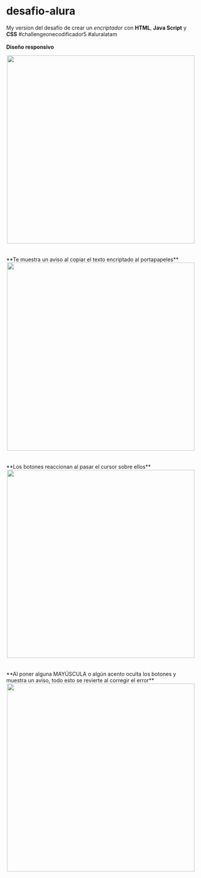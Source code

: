 # desafio-alura

My version del desafío de crear un *encriptador* con **HTML**, **Java Script** y **CSS**
#challengeonecodificador5 #aluralatam
<br>
<br>
**Diseño responsivo**

<div align="center"><img src=https://github.com/kei-kusanagi/desafio-alura/assets/93227096/d9a39b22-4184-47af-b1f9-7914bddd68a7 width="500px"></div>
<br>
<br>
**Te muestra un aviso al copiar el texto encriptado al portapapeles**

<div align="center"><img src=https://github.com/kei-kusanagi/desafio-alura/assets/93227096/f212f6c6-6ba5-46fd-b906-bf5c193efdaf width="500px"></div>
<br>
<br>
**Los botones reaccionan al pasar el cursor sobre ellos**

<div align="center"><img src=https://github.com/kei-kusanagi/desafio-alura/assets/93227096/dd6bf99d-aada-4f7d-ac29-63adb54b99c0 width="500px"></div>
<br>
<br>
**Al poner alguna MAYÚSCULA o algún acento oculta los botones y muestra un aviso, todo esto se revierte al corregir el error**

<div align="center"><img src=https://github.com/kei-kusanagi/desafio-alura/assets/93227096/7cd50175-0f09-4f4d-9c60-ab312885853a width="500px"></div>
